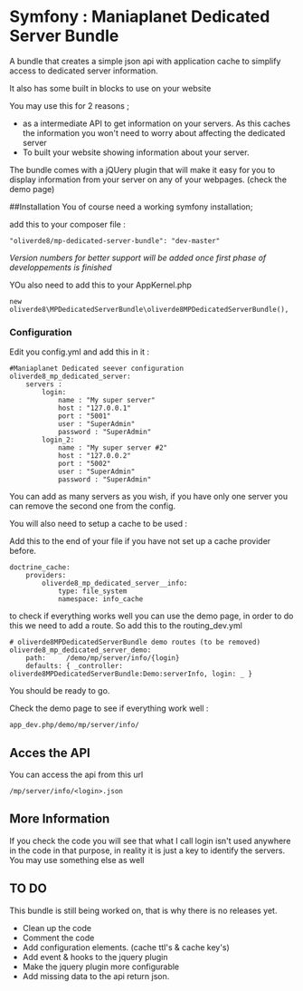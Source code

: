 # Symfony : Maniaplanet Dedicated Server Bundle
A bundle that creates a simple json api with application cache to simplify access to dedicated server information. 

It also has some built in blocks to use on your website

You may use this for 2 reasons ; 
* as a intermediate API to get information on your servers. As this caches the information you won't need to worry about affecting the dedicated server
* To built your website showing information about your server. 

The bundle comes with a jQUery plugin that will make it easy for you to display information from your server on any of your webpages. (check the demo page)

##Installation 
You of course need a working symfony installation; 

add this to your composer file : 
```
"oliverde8/mp-dedicated-server-bundle": "dev-master"
```
_Version numbers for better support will be added once first phase of developpements is finished_

YOu also need to add this to your AppKernel.php
```
new oliverde8\MPDedicatedServerBundle\oliverde8MPDedicatedServerBundle(),
```

### Configuration

Edit you config.yml and add this in it : 
```
#Maniaplanet Dedicated seever configuration
oliverde8_mp_dedicated_server:
    servers :
        login:
            name : "My super server"
            host : "127.0.0.1"
            port : "5001"
            user : "SuperAdmin"
            password : "SuperAdmin"
        login_2:
            name : "My super server #2"
            host : "127.0.0.2"
            port : "5002"
            user : "SuperAdmin"
            password : "SuperAdmin"
```

You can add as many servers as you wish, if you have only one server you can remove the second one from the config. 

You will also need to setup a cache to be used : 

Add this to the end of your file if you have not set up a cache provider before. 
```
doctrine_cache:
    providers:
        oliverde8_mp_dedicated_server__info:
            type: file_system
            namespace: info_cache
```

to check if everything works well you can use the demo page, in order to do this we need to add a route. So add this to the routing_dev.yml
```
# oliverde8MPDedicatedServerBundle demo routes (to be removed)
oliverde8_mp_dedicated_server_demo:
    path:     /demo/mp/server/info/{login}
    defaults: { _controller: oliverde8MPDedicatedServerBundle:Demo:serverInfo, login: _ }
```

You should be ready to go. 

Check the demo page to see if everything work well : 
```
app_dev.php/demo/mp/server/info/
```

## Acces the API
You can access the api from this url

```
/mp/server/info/<login>.json
```

## More Information 
If you check the code you will see that what I call login isn't used anywhere in the code in that purpose, in reality it is just a key to identify the servers. 
You may use something else as well

## TO DO
This bundle is still being worked on, that is why there is no releases yet. 
* Clean up the code
* Comment the code 
* Add configuration elements. (cache ttl's & cache key's) 
* Add event & hooks to the jquery plugin
* Make the jquery plugin more configurable
* Add missing data to the api return json. 
